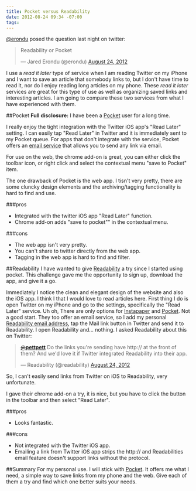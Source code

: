 ```yaml
---
title: Pocket versus Readability
date: 2012-08-24 09:34 -07:00
tags:
---
```

[@erondu](http://www.twitter.com/erondu) posed the question last night on twitter:

<blockquote class="twitter-tweet"><p>Readability or Pocket</p>&mdash; Jared Erondu (@erondu) <a href="https://twitter.com/erondu/status/238871995591294976" data-datetime="2012-08-24T05:34:56+00:00">August 24, 2012</a></blockquote>
<script src="//platform.twitter.com/widgets.js" charset="utf-8"></script>

I use a *read it later* type of service when I am reading Twitter on my iPhone and I want to save an article that somebody links to, but I don't have time to read it, nor do I enjoy reading long articles on my phone. These *read it later* services are great for this type of use as well as organizing saved links and interesting articles. I am going to compare these two services from what I have experienced with them.

##Pocket
**Full disclosure:** I have been a [Pocket](http://www.getpocket.com) user for a long time.

I really enjoy the tight integration with the Twitter iOS app's "Read Later" setting. I can easily tap "Read Later" in Twitter and it is immediately sent to my Pocket queue. For apps that don't integrate with the service, Pocket offers an [email service](http://help.getpocket.com/customer/portal/articles/482759) that allows you to send any link via email.

For use on the web, the chrome add-on is great, you can either click the toolbar icon, or right click and select the contextual menu "save to Pocket" item.

The one drawback of Pocket is the web app. I tisn't very pretty, there are some cluncky design elements and the archiving/tagging functionality is hard to find and use.

###pros
* Integrated with the twitter iOS app "Read Later" function.
* Chrome add-on adds "save to pocket"" in the contextual menu.

###cons
* The web app isn't very pretty.
* You can't share to twitter directly from the web app.
* Tagging in the web app is hard to find and filter.

##Readability
I have wanted to give [Readability](http://www.readability.com) a try since I started using pocket. This challenge gave me the opportunity to sign up, download the app, and give it a go.

Immediately I notice the clean and elegant design of the website and also the iOS app. I think I that I would love to read articles here. First thing I do is open Twitter on my iPhone and go to the settings, specifically the "Read Later" service. Uh oh, There are only options for [Instapaper](http://www.instapaper.com/) and [Pocket](http://www.getpocket.com). Not a good start. They too offer an email service, so I add my personal [Readability email address](http://www.readability.com/account/email), tap the Mail link button in Twitter and send it to Readability. I open Readability and… nothing. I asked Readability about this on Twitter:

<blockquote class="twitter-tweet" data-in-reply-to="239011907074404352"><p><a href="https://twitter.com/pettpett"><s>@</s><b>pettpett</b></a> Do the links you're sending have http:// at the front of them? And we'd love it if Twitter integrated Readability into their app.</p>&mdash; Readability (@readability) <a href="https://twitter.com/readability/status/239015354389643264" data-datetime="2012-08-24T15:04:35+00:00">August 24, 2012</a></blockquote>
<script src="//platform.twitter.com/widgets.js" charset="utf-8"></script>

So, I can't easily send links from Twitter on iOS to Readability, very unfortunate.

I gave their chrome add-on a try, it is nice, but you have to click the button in the toolbar and then select "Read Later".

###pros
* Looks fantastic.

###cons
* Not integrated with the Twitter iOS app.
* Emailing a link from Twitter iOS app strips the http:// and Readabilities email feature doesn't support links without the protocol.


##Summary
For my personal use. I will stick with [Pocket](http://www.getpocket.com). It offers me what I need, a simple way to save links from my phone and the web. Give each of them a try and find which one better suits your needs.
